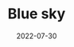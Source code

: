 ---
image_path: images/2022-07-30-161300.jpg
title: Blue sky
date: 2022-07-30
location: Trondheim
---